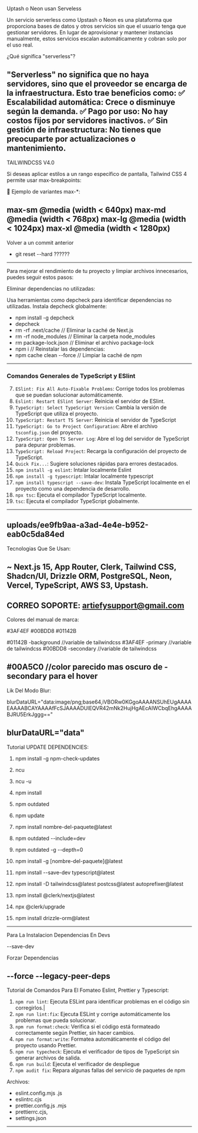 Uptash o Neon usan Serveless

Un servicio serverless como Upstash o Neon es una plataforma que proporciona bases de datos y otros servicios sin que el usuario tenga que gestionar servidores. En lugar de aprovisionar y mantener instancias manualmente, estos servicios escalan automáticamente y cobran solo por el uso real.

¿Qué significa "serverless"?

"Serverless" no significa que no haya servidores, sino que el proveedor se encarga de la infraestructura. Esto trae beneficios como:
✅ Escalabilidad automática: Crece o disminuye según la demanda.
✅ Pago por uso: No hay costos fijos por servidores inactivos.
✅ Sin gestión de infraestructura: No tienes que preocuparte por actualizaciones o mantenimiento.
---------------------------------------------------------------------
TAILWINDCSS V4.0

Si deseas aplicar estilos a un rango específico de pantalla, Tailwind CSS 4 permite usar max-breakpoints:

<!-- Aplicar flex solo entre md y xl -->
<div class="md:max-xl:flex">
  <!-- Contenido -->
</div>

📌 Ejemplo de variantes max-*:

max-sm	@media (width < 640px)
max-md	@media (width < 768px)
max-lg	@media (width < 1024px)
max-xl	@media (width < 1280px)
-------------------------------------------------------------------
Volver a un commit anterior
- git reset --hard ??????
-------------------------------------------------------------------
Para mejorar el rendimiento de tu proyecto y limpiar archivos innecesarios, puedes seguir estos pasos:

Eliminar dependencias no utilizadas:

Usa herramientas como depcheck para identificar dependencias no utilizadas.
Instala depcheck globalmente:

- npm install -g depcheck
- depcheck
- rm -rf .next/cache // Eliminar la caché de Next.js
- rm -rf node_modules // Eliminar la carpeta node_modules
- rm package-lock.json // Eliminar el archivo package-lock
- npm i // Reinstalar las dependencias:
- npm cache clean --force // Limpiar la caché de npm
-------------------------------------------------------------------
### **Comandos Generales de TypeScript y ESlint**

7. `ESlint: Fix All Auto-Fixable Problems`: Corrige todos los problemas que se puedan solucionar automáticamente.
0. `Eslint: Restart ESlint Server`: Reinicia el servidor de ESlint.
1. `TypeScript: Select TypeScript Version`: Cambia la versión de TypeScript que utiliza el proyecto.
2. `TypeScript: Restart TS Server`: Reinicia el servidor de TypeScript
3. `TypeScript: Go to Project Configuration`: Abre el archivo `tsconfig.json` del proyecto.
4. `TypeScript: Open TS Server Log`: Abre el log del servidor de TypeScript para depurar problemas.
5. `TypeScript: Reload Project`: Recarga la configuración del proyecto de TypeScript.
15. `Quick Fix...`: Sugiere soluciones rápidas para errores destacados.
16. `npm install -g eslint`: Intalar localmente Eslint
17. `npm install -g typescript`: Intalar localmente typescript
18. `npm install typescript --save-dev`: Instala TypeScript localmente en el proyecto como una dependencia de desarrollo.
19. `npx tsc`: Ejecuta el compilador TypeScript localmente.
20. `tsc`: Ejecuta el compilador TypeScript globalmente.
-------------------------------------------------------------------
uploads/ee9fb9aa-a3ad-4e4e-b952-eab0c5da84ed
-------------------------------------------------------------------
Tecnologias Que Se Usan:

~ Next.js 15, App Router, Clerk, Tailwind CSS, Shadcn/UI, Drizzle ORM,
PostgreSQL, Neon, Vercel, TypeScript, AWS S3, Upstash.
-------------------------------------------------------------------
CORREO SOPORTE:
artiefysupport@gmail.com
-------------------------------------------------------------------
Colores del manual de marca:

#3AF4EF #00BDD8 #01142B

#01142B -background //variable de tailwindcss
#3AF4EF -primary //variable de tailwindcss
#00BDD8 -secondary //variable de tailwindcss

#00A5C0 //color parecido mas oscuro de -secondary para el hover
-------------------------------------------------------------------
Lik Del Modo Blur:

blurDataURL="data:image/png;base64,iVBORw0KGgoAAAANSUhEUgAAAAEAAAABCAYAAAAfFcSJAAAADUlEQVR42mNk2HujHgAEcAIWCbqEhgAAAABJRU5ErkJggg=="

blurDataURL="data"
-------------------------------------------------------------------
Tutorial UPDATE DEPENDENCIES:

1. npm install -g npm-check-updates
2. ncu
3. ncu -u
4. npm install

1. npm outdated
2. npm update
3. npm install nombre-del-paquete@latest

1. npm outdated --include=dev
2. npm outdated -g --depth=0
3. npm install -g [nombre-del-paquete]@latest

1. npm install --save-dev typescript@latest
2. npm install -D tailwindcss@latest postcss@latest autoprefixer@latest
3. npm install @clerk/nextjs@latest
4. npx @clerk/upgrade
5. npm install drizzle-orm@latest
-------------------------------------------------------------------
Para La Instalacion Dependencias En Devs

--save-dev

Forzar Dependencias

--force
--legacy-peer-deps
-------------------------------------------------------------------
Tutorial de Comandos Para El Fomateo Eslint, Prettier y Typescript:

1. `npm run lint`: Ejecuta ESLint para identificar problemas en el código sin corregirlos.|
2. `npm run lint:fix`: Ejecuta ESLint y corrige automáticamente los problemas que pueda solucionar.
3. `npm run format:check`: Verifica si el código está formateado correctamente según Prettier, sin hacer cambios.
4. `npm run format:write`: Formatea automáticamente el código del proyecto usando Prettier.
5. `npm run typecheck`: Ejecuta el verificador de tipos de TypeScript sin generar archivos de salida.
6. `npm run build`: Ejecuta el verificador de despliegue
7. `npm audit fix`: Repara algunas fallas del servicio de paquetes de npm

Archivos:
- eslint.config.mjs .js
- eslintrc.cjs
- prettier.config.js .mjs
- prettierrc.cjs,
- settings.json
-------------------------------------------------------------------
